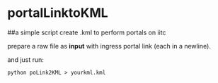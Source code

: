 # portalLinktoKML
##a simple script create .kml to perform portals on iitc

prepare a raw file as __input__ with ingress portal link (each in a newline).

and just run:
<pre><code>python poLink2KML > yourkml.kml
</code></pre>


